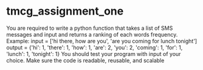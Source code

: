 # tmcg_assignment_one
You are required to write a python function that takes a list of SMS messages and input and returns a ranking of each words frequency.
Example:
input = ['hi there, how are you', 'are you coming for lunch tonight']
output = {'hi': 1, 'there': 1, 'how': 1, 'are': 2, 'you': 2, 'coming': 1, 'for': 1, 'lunch': 1, 'tonight': 1}
You should test your program with input of your choice. Make sure the code is readable, reusable, and scalable
